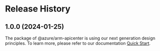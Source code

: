 # Release History
    
## 1.0.0 (2024-01-25)

The package of @azure/arm-apicenter is using our next generation design principles. To learn more, please refer to our documentation [Quick Start](https://aka.ms/js-track2-quickstart).
